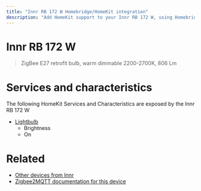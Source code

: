 ```yaml
---
title: "Innr RB 172 W Homebridge/HomeKit integration"
description: "Add HomeKit support to your Innr RB 172 W, using Homebridge, Zigbee2MQTT and homebridge-z2m."
---
```

<!---
This file has been GENERATED using src/docgen/docgen.ts
DO NOT EDIT THIS FILE MANUALLY!
-->
# Innr RB 172 W
> ZigBee E27 retrofit bulb, warm dimmable 2200-2700K, 806 Lm


# Services and characteristics
The following HomeKit Services and Characteristics are exposed by
the Innr RB 172 W

* [Lightbulb](../../light.md)
  * Brightness
  * On


# Related
* [Other devices from Innr](../index.md#innr)
* [Zigbee2MQTT documentation for this device](https://www.zigbee2mqtt.io/devices/RB_172_W.html)